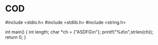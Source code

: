 # COD
#include <stdio.h>
#include <stdlib.h>
#include <string.h>

int main()
{
    int length;
    char *ch = {"ASDFG\n"};
    printf("%d\n",strlen(ch));
    return 0;
}
